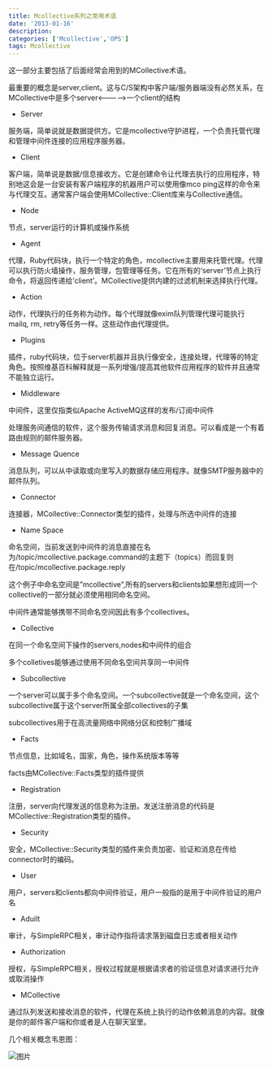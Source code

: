 ```yaml
---
title: Mcollective系列之常用术语
date: '2013-01-16'
description:
categories: ['Mcollective','OPS']
tags: Mcollective
---
```

这一部分主要包括了后面经常会用到的MCollective术语。

最重要的概念是server,client。这与C/S架构中客户端/服务器端没有必然关系，在MCollective中是多个server<----->一个client的结构

+ Server

服务端，简单说就是数据提供方。它是mcollective守护进程，一个负责托管代理和管理中间件连接的应用程序服务器。
+ Client

客户端，简单说是数据/信息接收方。它是创建命令让代理去执行的应用程序，特别地这会是一台安装有客户端程序的机器用户可以使用像mco ping这样的命令来与代理交互。通常客户端会使用MCollective::Client库来与Collective通信。

+ Node

节点，server运行的计算机或操作系统

+ Agent

代理，Ruby代码块，执行一个特定的角色，mcollective主要用来托管代理。代理可以执行防火墙操作，服务管理，包管理等任务。它在所有的‘server’节点上执行命令，将返回传递给‘client’。MCollective提供内建的过滤机制来选择执行代理。

+ Action

动作，代理执行的任务称为动作。每个代理就像exim队列管理代理可能执行mailq, rm, retry等任务一样。这些动作由代理提供。

+ Plugins

插件，ruby代码块，位于server机器并且执行像安全，连接处理，代理等的特定角色。按照维基百科解释就是一系列增强/提高其他软件应用程序的软件并且通常不能独立运行。

+ Middleware

中间件，这里仅指类似Apache ActiveMQ这样的发布/订阅中间件 

处理服务间通信的软件，这个服务传输请求消息和回复消息。可以看成是一个有着路由规则的邮件服务器。

+ Message Quence

消息队列，可以从中读取或向里写入的数据存储应用程序。就像SMTP服务器中的邮件队列。

+ Connector

连接器，MCollective::Connector类型的插件，处理与所选中间件的连接

+ Name Space

命名空间，当前发送到中间件的消息直接在名为/topic/mcollective.package.command的主题下（topics）而回复则在/topic/mcollective.package.reply

这个例子中命名空间是”mcollective”,所有的servers和clients如果想形成同一个collective的一部分就必须使用相同命名空间。

中间件通常能够携带不同命名空间因此有多个collectives。

+ Collective

在同一个命名空间下操作的servers,nodes和中间件的组合

多个colletives能够通过使用不同命名空间共享同一中间件

+ Subcollective

一个server可以属于多个命名空间。一个subcollective就是一个命名空间，这个subcollective属于这个server所属全部collectives的子集

subcollectives用于在高流量网络中网络分区和控制广播域

+ Facts

节点信息，比如域名，国家，角色，操作系统版本等等

facts由MCollective::Facts类型的插件提供

+ Registration

注册，server向代理发送的信息称为注册。发送注册消息的代码是MCollective::Registration类型的插件。

+ Security

安全，MCollective::Security类型的插件来负责加密、验证和消息在传给connector时的编码。

+ User

用户，servers和clients都向中间件验证，用户一般指的是用于中间件验证的用户名

+ Aduilt

审计，与SimpleRPC相关，审计动作指将请求落到磁盘日志或者相关动作

+ Authorization

授权，与SimpleRPC相关，授权过程就是根据请求者的验证信息对请求进行允许或取消操作

+ MCollective

通过队列发送和接收消息的软件，代理在系统上执行的动作依赖消息的内容。就像是你的邮件客户端和你或者是人在聊天室里。

几个相关概念韦恩图：

![图片]({{urls.media}}/mcollective/mcollective-concept.png)
